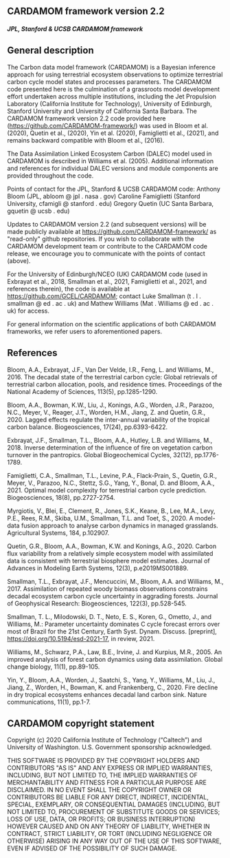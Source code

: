 
## CARDAMOM framework version 2.2
#### *JPL, Stanford & UCSB CARDAMOM framework*

## General description

The Carbon data model framework (CARDAMOM) is a Bayesian inference approach for using terrestrial ecosystem observations to optimize terrestrial carbon cycle model states and processes parameters. The CARDAMOM code presented here is the culmination of a grassroots model development effort undertaken across multiple institutions, including the Jet Propulsion Laboratory (California Institute for Technology), University of Edinburgh, Stanford University and University of California Santa Barbara. The CARDAMOM framework version 2.2 code provided here (https://github.com/CARDAMOM-framework/) was used in Bloom et al. (2020), Quetin et al., (2020), Yin et al. (2020), Famiglietti et al., (2021), and remains backward compatible with Bloom et al., (2016).

The Data Assimilation Linked Ecosystem Carbon (DALEC) model used in CARDAMOM is described in Williams et al. (2005).  Additional information and references for individual DALEC versions and module components are provided throughout the code.

Points of contact for the JPL, Stanford & UCSB CARDAMOM code:
Anthony Bloom (JPL, abloom @ jpl . nasa . gov)
Caroline Famiglietti (Stanford University, cfamigli @ stanford . edu)
Gregory Quetin (UC Santa Barbara, gquetin @ ucsb . edu)


Updates to CARDAMOM version 2.2 (and subsequent versions) will be made publicly available at https://github.com/CARDAMOM-framework/ as "read-only" github repositories. If you wish to collaborate with the CARDAMOM development team or contribute to the CARDAMOM code release, we encourage you to communicate with the points of contact (above).

For the University of Edinburgh/NCEO (UK) CARDAMOM code (used in Exbrayat et al., 2018, Smallman et al., 2021, Famiglietti et al., 2021,  and references therein), the code is available at https://github.com/GCEL/CARDAMOM; contact Luke Smallman (t . l . smallman @ ed . ac . uk) and Mathew Williams (Mat . Williams @ ed . ac . uk) for access.

For general information on the scientific applications of both CARDAMOM frameworks, we refer users to aforementioned papers.

## References

Bloom, A.A., Exbrayat, J.F., Van Der Velde, I.R., Feng, L. and Williams, M., 2016. The decadal state of the terrestrial carbon cycle: Global retrievals of terrestrial carbon allocation, pools, and residence times. Proceedings of the National Academy of Sciences, 113(5), pp.1285-1290.

Bloom, A.A., Bowman, K.W., Liu, J., Konings, A.G., Worden, J.R., Parazoo, N.C., Meyer, V., Reager, J.T., Worden, H.M., Jiang, Z. and Quetin, G.R., 2020. Lagged effects regulate the inter-annual variability of the tropical carbon balance. Biogeosciences, 17(24), pp.6393-6422.

Exbrayat, J.F., Smallman, T.L., Bloom, A.A., Hutley, L.B. and Williams, M., 2018. Inverse determination of the influence of fire on vegetation carbon turnover in the pantropics. Global Biogeochemical Cycles, 32(12), pp.1776-1789.

Famiglietti, C.A., Smallman, T.L., Levine, P.A., Flack-Prain, S., Quetin, G.R., Meyer, V., Parazoo, N.C., Stettz, S.G., Yang, Y., Bonal, D. and Bloom, A.A., 2021. Optimal model complexity for terrestrial carbon cycle prediction. Biogeosciences, 18(8), pp.2727-2754.

Myrgiotis, V., Blei, E., Clement, R., Jones, S.K., Keane, B., Lee, M.A., Levy, P.E., Rees, R.M., Skiba, U.M., Smallman, T.L. and Toet, S., 2020. A model-data fusion approach to analyse carbon dynamics in managed grasslands. Agricultural Systems, 184, p.102907.

Quetin, G.R., Bloom, A.A., Bowman, K.W. and Konings, A.G., 2020. Carbon flux variability from a relatively simple ecosystem model with assimilated data is consistent with terrestrial biosphere model estimates. Journal of Advances in Modeling Earth Systems, 12(3), p.e2019MS001889.

Smallman, T.L., Exbrayat, J.F., Mencuccini, M., Bloom, A.A. and Williams, M., 2017. Assimilation of repeated woody biomass observations constrains decadal ecosystem carbon cycle uncertainty in aggrading forests. Journal of Geophysical Research: Biogeosciences, 122(3), pp.528-545.

Smallman, T. L., Milodowski, D. T., Neto, E. S., Koren, G., Ometto, J., and Williams, M.: Parameter uncertainty dominates C cycle forecast errors over most of Brazil for the 21st Century, Earth Syst. Dynam. Discuss. [preprint], https://doi.org/10.5194/esd-2021-17, in review, 2021.

Williams, M., Schwarz, P.A., Law, B.E., Irvine, J. and Kurpius, M.R., 2005. An improved analysis of forest carbon dynamics using data assimilation. Global change biology, 11(1), pp.89-105.

Yin, Y., Bloom, A.A., Worden, J., Saatchi, S., Yang, Y., Williams, M., Liu, J., Jiang, Z., Worden, H., Bowman, K. and Frankenberg, C., 2020. Fire decline in dry tropical ecosystems enhances decadal land carbon sink. Nature communications, 11(1), pp.1-7.


## CARDAMOM copyright statement
Copyright  (c) 2020 California  Institute  of Technology (“Caltech”) and University of Washington. U.S. Government  sponsorship acknowledged.

THIS SOFTWARE IS PROVIDED BY THE COPYRIGHT HOLDERS AND CONTRIBUTORS "AS IS" AND ANY EXPRESS OR IMPLIED WARRANTIES, INCLUDING, BUT NOT LIMITED  TO, THE IMPLIED WARRANTIES OF MERCHANTABILITY AND FITNESS FOR A PARTICULAR PURPOSE ARE DISCLAIMED. IN NO EVENT SHALL THE COPYRIGHT OWNER OR CONTRIBUTORS BE LIABLE FOR ANY DIRECT, INDIRECT, INCIDENTAL, SPECIAL, EXEMPLARY, OR CONSEQUENTIAL DAMAGES (INCLUDING, BUT NOT LIMITED  TO, PROCUREMENT OF SUBSTITUTE GOODS OR SERVICES; LOSS OF USE, DATA, OR PROFITS; OR BUSINESS INTERRUPTION) HOWEVER CAUSED AND ON ANY THEORY OF LIABILITY, WHETHER IN CONTRACT, STRICT LIABILITY, OR TORT (INCLUDING  NEGLIGENCE OR OTHERWISE) ARISING IN ANY WAY OUT OF THE USE OF THIS  SOFTWARE, EVEN IF ADVISED OF THE POSSIBILITY OF SUCH DAMAGE.
